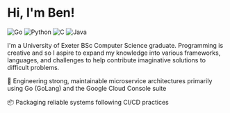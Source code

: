 # Hi, I'm Ben!
![Go](https://img.shields.io/badge/Code-Go-informational?style=flat&logo=go&color=00ADD8)
![Python](https://img.shields.io/badge/Code-Python-informational?style=flat&logo=python&color=3776AB)
![C](https://img.shields.io/badge/Code-C-informational?style=flat&logo=c&color=A8B9CC)
![Java](https://img.shields.io/badge/Code-Java-informational?style=flat&logo=openjdk&color=ED8B00)


I'm a University of Exeter BSc Computer Science graduate. Programming is creative and so I aspire to expand my knowledge into various frameworks, languages, and challenges to help contribute imaginative solutions to difficult problems.

🚀 Engineering strong, maintainable microservice architectures primarily using Go (GoLang) and the Google Cloud Console suite

📦 Packaging reliable systems following CI/CD practices 





